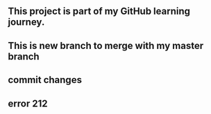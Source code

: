 
## This project is part of my GitHub learning journey.

## This is new branch to merge with my master branch

## commit changes

## error 212